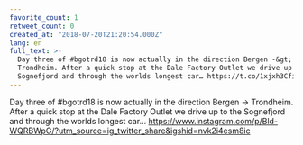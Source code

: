 ```yaml
---
favorite_count: 1
retweet_count: 0
created_at: "2018-07-20T21:20:54.000Z"
lang: en
full_text: >-
  Day three of #bgotrd18 is now actually in the direction Bergen -&gt;
  Trondheim. After a quick stop at the Dale Factory Outlet we drive up to the
  Sognefjord and through the worlds longest car… https://t.co/1xjxh3Cfi8
---
```


Day three of #bgotrd18 is now actually in the direction Bergen -&gt; Trondheim.
After a quick stop at the Dale Factory Outlet we drive up to the Sognefjord and
through the worlds longest car…
<https://www.instagram.com/p/Bld-WQRBWpG/?utm_source=ig_twitter_share&igshid=nvk2i4esm8ic>
